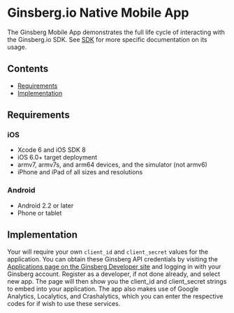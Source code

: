 Ginsberg.io Native Mobile App
=======================================

The Ginsberg Mobile App demonstrates the full life cycle of interacting with the Ginsberg.io SDK. See [SDK](https://github.com/ProjectGinsberg/SDK) for more specific documentation on its usage.

## Contents

- [Requirements](#requirements)
- [Implementation](#implementation)

## Requirements

### iOS
* Xcode 6 and iOS SDK 8
* iOS 6.0+ target deployment
* armv7, armv7s, and arm64 devices, and the simulator (not armv6)
* iPhone and iPad of all sizes and resolutions

### Android
* Android 2.2 or later
* Phone or tablet

## Implementation
Your will require your own `client_id` and `client_secret` values for the application. You can obtain these Ginsberg API credentials by visiting the [Applications page on the Ginsberg Developer site](https://platform.ginsberg.io/app) and logging in with your Ginsberg account. Register as a developer, if not done already, and select new app. The page will then show you the client_id and client_secret strings to embed into your application. The app also makes use of Google Analytics, Localytics, and Crashalytics, which you can enter the respective codes for if wish to use these services.

